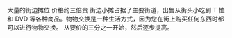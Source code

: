 大量的街边摊位 价格约三倍贵
街边小摊占据了主要街道，出售从街头小吃到 T 恤和 DVD 等各种商品。物物交换是一种生活方式，因为您在街上购买任何东西时都可以进行物物交换。
从要价的三分之一开始，然后逐步提高。

